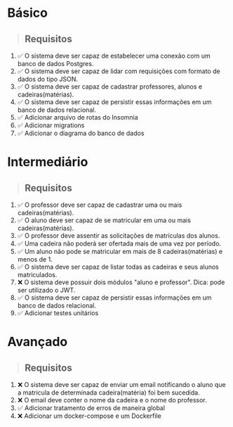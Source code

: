 # Básico

> ## Requisitos

1. ✅ O sistema deve ser capaz de estabelecer uma conexão com um banco de dados Postgres.
2. ✅ O sistema deve ser capaz de lidar com requisições com formato de dados do tipo JSON.
3. ✅ O sistema deve ser capaz de cadastrar professores, alunos e cadeiras(matérias).
4. ✅ O sistema deve ser capaz de persistir essas informações em um banco de dados relacional.
5. ✅ Adicionar arquivo de rotas do Insomnia
6. ✅ Adicionar migrations
7. ✅ Adicionar o diagrama do banco de dados

# Intermediário

> ## Requisitos
1. ✅ O professor deve ser capaz de cadastrar uma ou mais cadeiras(matérias).
2. ✅ O aluno deve ser capaz de se matricular em uma ou mais cadeiras(matérias).
3. ✅ O professor deve assentir as solicitações de matrículas dos alunos.
4. ✅ Uma cadeira não poderá ser ofertada mais de uma vez por período.
5. ✅ Um aluno não pode se matricular em mais de 8 cadeiras(matérias) e menos de 1.
6. ✅ O sistema deve ser capaz de listar todas as cadeiras e seus alunos matriculados.
7. ❌ O sistema deve possuir dois módulos "aluno e professor". Dica: pode ser utilizado o JWT.
8. ✅ O sistema deve ser capaz de persistir essas informações em um banco de dados relacional.
9. ✅ Adicionar testes unitários

# Avançado

> ## Requisitos
1. ❌ O sistema deve ser capaz de enviar um email notificando o aluno que a matricula de determinada cadeira(matéria) foi bem sucedida.
2. ❌ O email deve conter o nome da cadeira e o nome do professor.
3. ✅ Adicionar tratamento de erros de maneira global
4. ❌ Adicionar um docker-compose e um Dockerfile
